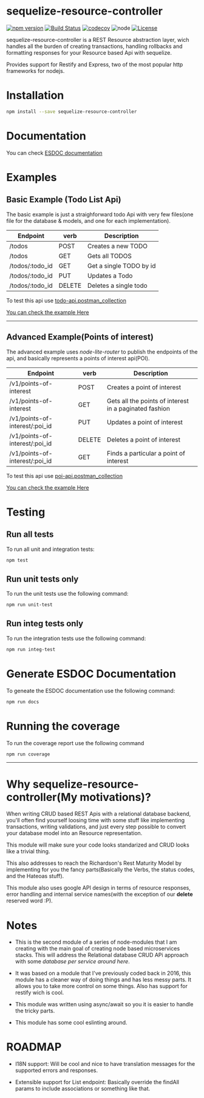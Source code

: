# sequelize-resource-controller

[![npm version](https://img.shields.io/npm/v/sequelize-resource-controller.svg)](https://www.npmjs.com/package/sequelize-resource-controller)
[![Build Status](https://travis-ci.org/mvillarrealb/sequelize-resource-controller.svg?branch=master)](https://travis-ci.org/mvillarrealb/sequelize-resource-controller)
[![codecov](https://codecov.io/gh/mvillarrealb/sequelize-resource-controller/branch/master/graph/badge.svg)](https://codecov.io/gh/mvillarrealb/sequelize-resource-controller)
![node](https://img.shields.io/node/v/sequelize-resource-controller.svg)
[![License](https://img.shields.io/npm/l/sequelize-resource-controller.svg?maxAge=2592000?style=plastic)](https://github.com/mvillarrealb/sequelize-resource-controller/blob/master/LICENSE)

sequelize-resource-controller is a REST Resource abstraction layer, wich handles all the burden of creating transactions, handling rollbacks and formatting responses for your Resource based Api with sequelize. 

Provides support for Restify and Express, two of the most popular http frameworks for nodejs.

# Installation

```bash
npm install --save sequelize-resource-controller
```

# Documentation

You can check [ESDOC documentation](https://mvillarrealb.github.io/sequelize-resource-controller/)

# Examples

## Basic Example (Todo List Api)

The basic example is just a straighforward todo Api with very few files(one file for the database & models, and one for each implementation).

Endpoint|verb|Description
--|---|---
/todos|POST| Creates a new TODO
/todos|GET| Gets all TODOS
/todos/:todo_id|GET| Get a single TODO by id
/todos/:todo_id|PUT| Updates a Todo
/todos/:todo_id|DELETE| Deletes a single todo

To test this api use [todo-api.postman_collection](examples/basic/todo-api.postman_collection.json)

[You can check the example Here](examples/basic/README.md)

---

## Advanced Example(Points of interest)

The advanced example uses *node-lite-router* to publish the endpoints of the api, and basically represents a points of interest api(POI).

Endpoint|verb|Description
--|---|---
/v1/points-of-interest|POST|Creates a point of interest
/v1/points-of-interest|GET|Gets all the points of interest in a paginated fashion
/v1/points-of-interest/:poi_id|PUT| Updates a point of interest
/v1/points-of-interest/:poi_id|DELETE| Deletes a point of interest
/v1/points-of-interest/:poi_id|GET| Finds a particular a point of interest

To test this api use [poi-api.postman_collection](examples/advanced/poi-api.postman_collection.json)

[You can check the example Here](examples/advanced/README.md)


# Testing

## Run all tests

To run all unit and integration tests:

```bash
npm test
```

## Run unit tests only

To run the unit tests use the following command:

```bash
npm run unit-test
```

## Run integ tests only

To run the integration tests use the following command:

```bash
npm run integ-test
```

# Generate ESDOC Documentation

To geneate the ESDOC documentation use the following command:

```bash
npm run docs
```

# Running the coverage
To run the coverage report use the following command
```bash
npm run coverage
```
---

# Why sequelize-resource-controller(My motivations)?

When writing CRUD based REST Apis with a relational database backend, you'll often find yourself loosing time with some stuff like implementing transactions, writing validations, and just every step possible to convert your database model into an Resource representation. 

This module will make sure your code looks standarized and CRUD looks like a trivial thing.

This also addresses to reach the Richardson's Rest Maturity Model by implementing for you the fancy parts(Basically the Verbs, the status codes, and the Hateoas stuff). 

This module also uses google API design in terms of resource responses, error handling and internal service names(with the exception of our **delete** reserved word :P).

# Notes

* This is the second module of a series of node-modules that I am creating with the main goal of creating node based microservices stacks. This will address the Relational database CRUD APi approach with some *database per service around here*.

* It was based on a module that I've previously coded back in 2016, this module has a cleaner way of doing things and has less messy parts. It allows you to take more control on some things. Also has support for restify wich is cool.

* This module was written using async/await so you it is easier to handle the tricky parts.

* This module has some cool eslinting around.


# ROADMAP

* I18N support:  Will be cool and nice to have translation messages for the supported errors and responses.

* Extensible support for List endpoint: Basically override the findAll params to include associations or something like that.
